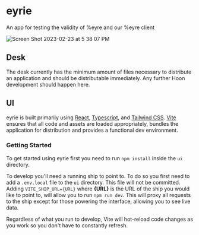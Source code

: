 # eyrie
An app for testing the validity of %eyre and our %eyre client

![Screen Shot 2023-02-23 at 5 38 07 PM](https://user-images.githubusercontent.com/5466421/221055947-95ee6733-30de-4932-a101-ebf5ec18c91f.png)

## Desk

The desk currently has the minimum amount of files necessary to distribute an application and should be distributable immediately. Any further Hoon development should happen here.

## UI

eyrie is built primarily using [React], [Typescript], and [Tailwind CSS]. [Vite] ensures that all code and assets are loaded appropriately, bundles the application for distribution and provides a functional dev environment.

### Getting Started

To get started using eyrie first you need to run `npm install` inside the `ui` directory.

To develop you'll need a running ship to point to. To do so you first need to add a `.env.local` file to the `ui` directory. This file will not be committed. Adding `VITE_SHIP_URL={URL}` where **{URL}** is the URL of the ship you would like to point to, will allow you to run `npm run dev`. This will proxy all requests to the ship except for those powering the interface, allowing you to see live data.

Regardless of what you run to develop, Vite will hot-reload code changes as you work so you don't have to constantly refresh.


[react]: https://reactjs.org/
[typescript]: https://www.typescriptlang.org/
[tailwind css]: https://tailwindcss.com/
[vite]: https://vitejs.dev/
